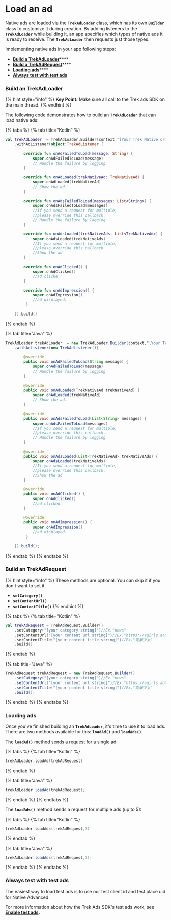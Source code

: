 # Load an ad

Native ads are loaded via the **`TrekAdLoader`** class, which has its own **`Builder`** class to customize it during creation. By adding listeners to the **`TrekAdLoader`** while building it, an app specifies which types of native ads it is ready to receive. The **`TrekAdLoader`** then requests just those types.

Implementing native ads in your app following steps:

* [**Build a TrekAdLoader**](load-an-ad.md#build-an-trekadloader)****
* [**Build a TrekAdRequest**](load-an-ad.md#build-an-trekadrequest)****
* [**Loading ads**](load-an-ad.md#loading\_ads)****
* ****[**Always test with test ads**](load-an-ad.md#always\_test\_with\_test\_ads)****

### Build an TrekAdLoader

{% hint style="info" %}
**Key Point:** Make sure all call to the Trek ads SDK on the main thread.
{% endhint %}

The following code demonstrates how to build an **`TrekAdLoader`** that can load native ads:

{% tabs %}
{% tab title="Kotlin" %}
```kotlin
val trekAdLoader  = TrekAdLoader.Builder(context,"[Your Trek Native or SuprAd PlaceUid]")
    .withAdListener(object:TrekAdListener {
    
        override fun onAdFailedToLoad(message: String) {
            super.onAdFailedToLoad(message)
            // Handle the failure by logging
        }
        
        override fun onAdLoaded(trekNativeAd: TrekNativeAd) {
            super.onAdLoaded(trekNativeAd)
            // Show the ad.
        }
        
        override fun onAdsFailedToLoad(messages: List<String>) {
            super.onAdsFailedToLoad(messages)
            //If you send a request for multiple,
            //please override this callback.
            // Handle the failure by logging
        }

        override fun onAdsLoaded(trekNativeAds: List<TrekNativeAd>) {
            super.onAdsLoaded(trekNativeAds)
            //If you send a request for multiple,
            //please override this callback.
            //Show the ad
        }

        override fun onAdClicked() {
            super.onAdClicked()
            //ad clicke
        }

        override fun onAdImpression() {
            super.onAdImpression()
            //ad displayed.
         }
         
    }).build()
```
{% endtab %}

{% tab title="Java" %}
```java
TrekAdLoader trekAdLoader  = new TrekAdLoader.Builder(context,"[Your Trek Native or SuprAd PlaceUid]")
    .withAdListener(new TrekAdListener(){
    
        @override
        public void onAdFailedToLoad(String message) {
            super.onAdFailedToLoad(message)
            // Handle the failure by logging
        }
        
        @override
        public void onAdLoaded(TrekNativeAd trekNativeAd) {
            super.onAdLoaded(trekNativeAd)
            // Show the ad.
        }
        
        @override
        public void onAdsFailedToLoad(List<String> messages) {
            super.onAdsFailedToLoad(messages)
            //If you send a request for multiple,
            //please override this callback.
            // Handle the failure by logging
        }

        @override
        public void onAdsLoaded(List<TrekNativeAd> trekNativeAds) {
            super.onAdsLoaded(trekNativeAds)
            //If you send a request for multiple,
            //please override this callback.
            //Show the ad
        }

        @override
        public void onAdClicked() {
            super.onAdClicked()
            //ad clicked.
        }
        
        @override
        public void onAdImpression() {
            super.onAdImpression()
            //ad displayed.
         }
         
    }).build();
```
{% endtab %}
{% endtabs %}

### Build an **TrekAdRequest**

{% hint style="info" %}
These methods are optional. You can skip it if you don't want to set it.

* **`setCategory()`**
* **`setContentUrl()`**
* **`setContentTitle()`**
{% endhint %}

{% tabs %}
{% tab title="Kotlin" %}
```kotlin
val trekAdRequest = TrekAdRequest.Builder()
    .setCategory("[your category string]")//Ex."news"
    .setContentUrl("[your content url string]")//Ex."https://agirls.aotter.net/"
    .setContentTitle("[your content title string]")//Ex."電獺少女"
    .build()
```
{% endtab %}

{% tab title="Java" %}
```java
TrekAdRequest trekAdRequest = new TrekAdRequest.Builder()
    .setCategory("[your category string]")//Ex."news"
    .setContentUrl("[your content url string]")//Ex."https://agirls.aotter.net/"
    .setContentTitle("[your content title string]")//Ex."電獺少女"
    .build();
```
{% endtab %}
{% endtabs %}

### Loading ads <a href="#loading_ads" id="loading_ads"></a>

Once you've finished building an **`TrekAdLoader`**, it's time to use it to load ads. There are two methods available for this: **`loadAd()`** and **`loadAds()`**.

The **`loadAd()`** method sends a request for a single ad:

{% tabs %}
{% tab title="Kotlin" %}
```kotlin
trekAdLoader.loadAd(trekAdRequest)
```
{% endtab %}

{% tab title="Java" %}
```java
trekAdLoader.loadAd(trekAdRequest);
```
{% endtab %}
{% endtabs %}

The **`loadAds()`** method sends a request for multiple ads (up to 5):

{% tabs %}
{% tab title="Kotlin" %}
```kotlin
trekAdLoader.loadAds(trekAdRequest,3)
```
{% endtab %}

{% tab title="Java" %}
```java
trekAdLoader.loadAds(trekAdRequest,3);
```
{% endtab %}
{% endtabs %}

### Always test with test ads <a href="#always_test_with_test_ads" id="always_test_with_test_ads"></a>

The easiest way to load test ads is to use our test client id and test place uid for Native Advanced.

For more information about how the Trek Ads SDK's test ads work, see [**Enable test ads**](broken-reference)**.**
